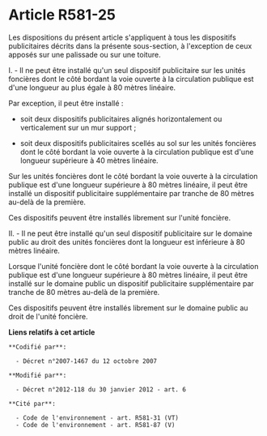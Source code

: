 # Article R581-25

Les dispositions du présent article s'appliquent à tous les dispositifs publicitaires décrits dans la présente sous-section,
à l'exception de ceux apposés sur une palissade ou sur une toiture. 

I. - Il ne peut être installé qu'un seul dispositif publicitaire sur les unités foncières dont le côté bordant la voie
ouverte à la circulation publique est d'une longueur au plus égale à 80 mètres linéaire. 

Par exception, il peut être installé : 

- soit deux dispositifs publicitaires alignés horizontalement ou verticalement sur un mur support ; 

- soit deux dispositifs publicitaires scellés au sol sur les unités foncières dont le côté bordant la voie ouverte à la
circulation publique est d'une longueur supérieure à 40 mètres linéaire. 

Sur les unités foncières dont le côté bordant la voie ouverte à la circulation publique est d'une longueur supérieure à 80
mètres linéaire, il peut être installé un dispositif publicitaire supplémentaire par tranche de 80 mètres au-delà de la
première. 

Ces dispositifs peuvent être installés librement sur l'unité foncière. 

II. - Il ne peut être installé qu'un seul dispositif publicitaire sur le domaine public au droit des unités foncières dont la
longueur est inférieure à 80 mètres linéaire. 

Lorsque l'unité foncière dont le côté bordant la voie ouverte à la circulation publique est d'une longueur supérieure à 80
mètres linéaire, il peut être installé sur le domaine public un dispositif publicitaire supplémentaire par tranche de 80
mètres au-delà de la première. 

Ces dispositifs peuvent être installés librement sur le domaine public au droit de l'unité foncière.

**Liens relatifs à cet article**

	**Codifié par**:

	  - Décret n°2007-1467 du 12 octobre 2007

	**Modifié par**:

	  - Décret n°2012-118 du 30 janvier 2012 - art. 6

	**Cité par**:

	  - Code de l'environnement - art. R581-31 (VT)
	  - Code de l'environnement - art. R581-87 (V)
